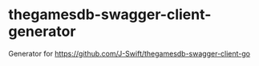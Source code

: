 # thegamesdb-swagger-client-generator

Generator for https://github.com/J-Swift/thegamesdb-swagger-client-go
